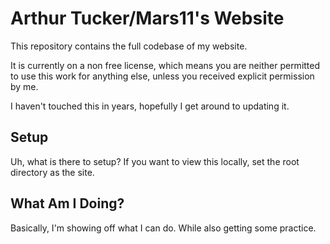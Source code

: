 # Arthur Tucker/Mars11's Website ###############################################

This repository contains the full codebase of my website.

It is currently on a non free license, which means you are neither permitted to
use this work for anything else, unless you received explicit permission by me.

I haven't touched this in years, hopefully I get around to updating it.

## Setup #######################################################################

Uh, what is there to setup? If you want to view this locally, set the root 
directory as the site.

## What Am I Doing? ############################################################

Basically, I'm showing off what I can do. While also getting some practice. 